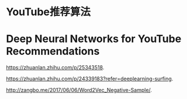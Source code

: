 YouTube推荐算法
==============


# Deep Neural Networks for YouTube Recommendations

https://zhuanlan.zhihu.com/p/25343518.

https://zhuanlan.zhihu.com/p/24339183?refer=deeplearning-surfing.

http://zangbo.me/2017/06/06/Word2Vec_Negative-Sample/.

